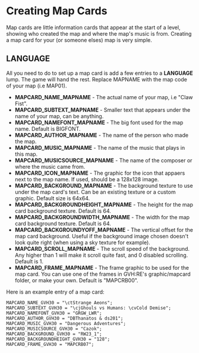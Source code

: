# Creating Map Cards

Map cards are little information cards that appear at the start of a level, showing who created the map and where the map's music is from. Creating a map card for your (or someone elses) map is very simple.

## LANGUAGE

All you need to do to set up a map card is add a few entries to a **LANGUAGE** lump. The game will hand the rest. Replace MAPNAME with the map code of your map (i.e MAP01).

- **MAPCARD_NAME_MAPNAME** - The actual name of your map, i.e "Claw Fist".
- **MAPCARD_SUBTEXT_MAPNAME** - Smaller text that appears under the name of your map, can be anything.
- **MAPCARD_NAMEFONT_MAPNAME** - The big font used for the map name. Default is BIGFONT.
- **MAPCARD_AUTHOR_MAPNAME** - The name of the person who made the map.
- **MAPCARD_MUSIC_MAPNAME** - The name of the music that plays in this map.
- **MAPCARD_MUSICSOURCE_MAPNAME** - The name of the composer or where the music came from.
- **MAPCARD_ICON_MAPNAME** - The graphic for the icon that appaers next to the map name. If used, should be a 128x128 image.
- **MAPCARD_BACKGROUND_MAPNAME** - The background texture to use under the map card's text. Can be an existing texture or a custom graphic. Default size is 64x64.
- **MAPCARD_BACKGROUNDHEIGHT_MAPNAME** - The height for the map card background texture. Default is 64.
- **MAPCARD_BACKGROUNDWIDTH_MAPNAME** - The width for the map card background texture. Default is 64.
- **MAPCARD_BACKGROUNDYOFF_MAPNAME** - The vertical offset for the map card background. Useful if the background image chosen doesn't look quite right (when using a sky texture for example).
- **MAPCARD_SCROLL_MAPNAME** - The scroll speed of the background. Any higher than 1 will make it scroll quite fast, and 0 disabled scrolling. Default is 1.
- **MAPCARD_FRAME_MAPNAME** - The frame graphic to be used for the map card. You can use one of the frames in GVH:RE's graphic/mapcard folder, or make your own. Default is "MAPCRB00".

Here is an example entry of a map card:

```
MAPCARD_NAME_GVH30 = "\ctStrange Aeons";
MAPCARD_SUBTEXT_GVH30 = "\cjGhouls vs Humans: \cvCold Demise";
MAPCARD_NAMEFONT_GVH30 = "GRGW_LWR";
MAPCARD_AUTHOR_GVH30 = "DBThanatos & ds201";
MAPCARD_MUSIC_GVH30 = "Dangerous Adventures";
MAPCARD_MUSICSOURCE_GVH30 = "Cazok";
MAPCARD_BACKGROUND_GVH30 = "RW23_1";
MAPCARD_BACKGROUNDHEIGHT_GVH30 = "128";
MAPCARD_FRAME_GVH30 = "MAPCRB07";
```

